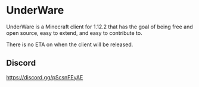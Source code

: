 # UnderWare
UnderWare is a Minecraft client for 1.12.2 that has the goal of being free and open source, easy to extend, and easy to contribute to.

There is no ETA on when the client will be released.

## Discord
https://discord.gg/pScsnFEyAE
